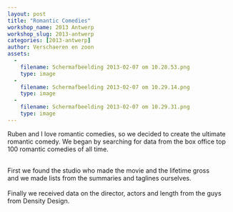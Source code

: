 ```yaml
---
layout: post
title: "Romantic Comedies"
workshop_name: 2013 Antwerp
workshop_slug: 2013-antwerp
categories: [2013-antwerp]
author: Verschaeren en zoon 
assets:
  -
    filename: Schermafbeelding 2013-02-07 om 10.28.53.png
    type: image
  -
    filename: Schermafbeelding 2013-02-07 om 10.29.14.png
    type: image
  -
    filename: Schermafbeelding 2013-02-07 om 10.29.31.png
    type: image
---
```

Ruben and I love romantic comedies, so we decided to create the ultimate romantic comedy. We began by searching for data from the box office top 100 romantic comedies of all time.<div><br /></div><div>First we found the studio who made the movie and the lifetime gross</div><div>and we made lists from the summaries and taglines ourselves.</div><div><br /></div><div>Finally we received data on the director, actors and length from the guys from Density Design.</div><div><br /></div><div><br /></div>
